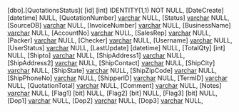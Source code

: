 [dbo].[QuotationsStatus](
	[id] [int] IDENTITY(1,1) NOT NULL,
	[DateCreate] [datetime] NULL,
	[QuotationNumber] [varchar](255) NULL,
	[Status] [varchar](255) NULL,
	[SourceDB] [varchar](255) NULL,
	[InvoiceNumber] [varchar](255) NULL,
	[BusinessName] [varchar](255) NULL,
	[AccountNo] [varchar](255) NULL,
	[SalesRep] [varchar](255) NULL,
	[Packer] [varchar](255) NULL,
	[Checker] [varchar](255) NULL,
	[Username] [varchar](255) NULL,
	[UserStatus] [varchar](255) NULL,
	[LastUpdate] [datetime] NULL,
	[TotalQty] [int] NULL,
	[Shipto] [varchar](255) NULL,
	[ShipAddress1] [varchar](255) NULL,
	[ShipAddress2] [varchar](255) NULL,
	[ShipContact] [varchar](255) NULL,
	[ShipCity] [varchar](255) NULL,
	[ShipState] [varchar](255) NULL,
	[ShipZipCode] [varchar](255) NULL,
	[ShipPhoneNo] [varchar](255) NULL,
	[ShipperID] [varchar](255) NULL,
	[TermID] [varchar](255) NULL,
	[QuotationTotal] [varchar](255) NULL,
	[Comment] [varchar](255) NULL,
	[Notes] [varchar](255) NULL,
	[Flag1] [bit] NULL,
	[Flag2] [bit] NULL,
	[Flag3] [bit] NULL,
	[Dop1] [varchar](255) NULL,
	[Dop2] [varchar](255) NULL,
	[Dop3] [varchar](255) NULL,